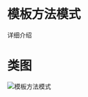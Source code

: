 # 模板方法模式
详细介绍
# 类图
![模板方法模式](https://github.com/elvinzeng/java-design-pattern-samples/raw/master/template/diagrams/template.png "template")
